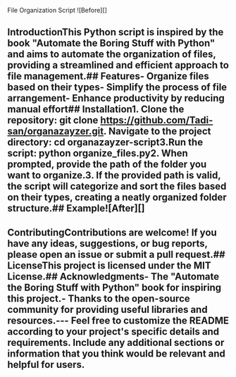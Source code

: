 File Organization Script
![Before][]
## IntroductionThis Python script is inspired by the book "Automate the Boring Stuff with Python" and aims to automate the organization of files, providing a streamlined and efficient approach to file management.## Features- Organize files based on their types- Simplify the process of file arrangement- Enhance productivity by reducing manual effort## Installation1. Clone the repository: git clone https://github.com/Tadi-san/organazayzer.git. Navigate to the project directory: cd organazayzer-script3.Run the script: python organize_files.py2. When prompted, provide the path of the folder you want to organize.3. If the provided path is valid, the script will categorize and sort the files based on their types, creating a neatly organized folder structure.## Example![After][]
## ContributingContributions are welcome! If you have any ideas, suggestions, or bug reports, please open an issue or submit a pull request.## LicenseThis project is licensed under the MIT License.## Acknowledgments- The "Automate the Boring Stuff with Python" book for inspiring this project.- Thanks to the open-source community for providing useful libraries and resources.--- Feel free to customize the README according to your project's specific details and requirements. Include any additional sections or information that you think would be relevant and helpful for users.
